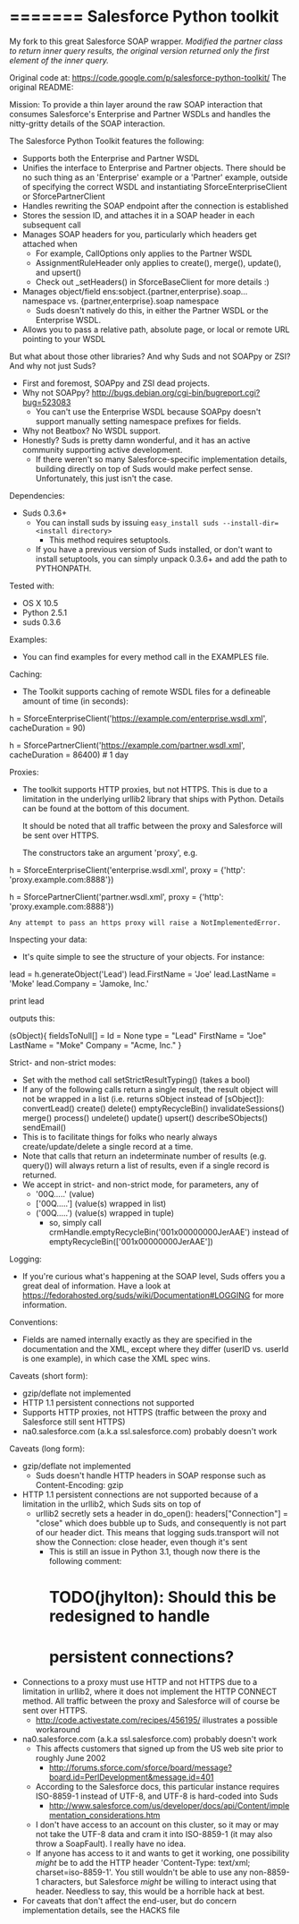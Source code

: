 =======
Salesforce Python toolkit
=============

My fork to this great Salesforce SOAP wrapper. 
*Modified the partner class to return inner query results, the original version returned only the first element of the inner query.*


Original code at: https://code.google.com/p/salesforce-python-toolkit/
The original README:

Mission: To provide a thin layer around the raw SOAP interaction that consumes Salesforce's
Enterprise and Partner WSDLs and handles the nitty-gritty details of the SOAP interaction.


The Salesforce Python Toolkit features the following:
  - Supports both the Enterprise and Partner WSDL
  - Unifies the interface to Enterprise and Partner objects.  There should be no such thing as an
    'Enterprise' example or a 'Partner' example, outside of specifying the correct WSDL and 
    instantiating SforceEnterpriseClient or SforcePartnerClient
  - Handles rewriting the SOAP endpoint after the connection is established
  - Stores the session ID, and attaches it in a SOAP header in each subsequent call
  - Manages SOAP headers for you, particularly which headers get attached when
      - For example, CallOptions only applies to the Partner WSDL
      - AssignmentRuleHeader only applies to create(), merge(), update(), and upsert()
      - Check out _setHeaders() in SforceBaseClient for more details :)
  - Manages object/field ens:sobject.{partner,enterprise}.soap... namespace vs. 
    {partner,enterprise}.soap namespace
    - Suds doesn't natively do this, in either the Partner WSDL or the Enterprise WSDL.
  - Allows you to pass a relative path, absolute page, or local or remote URL pointing to your WSDL


But what about those other libraries?  And why Suds and not SOAPpy or ZSI?  And why not just Suds?
  - First and foremost, SOAPpy and ZSI dead projects.
  - Why not SOAPpy?   http://bugs.debian.org/cgi-bin/bugreport.cgi?bug=523083
    - You can't use the Enterprise WSDL because SOAPpy doesn't support manually setting namespace 
      prefixes for fields.
  - Why not Beatbox?  No WSDL support.
  - Honestly?  Suds is pretty damn wonderful, and it has an active community supporting active 
    development.
    - If there weren't so many Salesforce-specific implementation details, building directly on top
      of Suds would make perfect sense.  Unfortunately, this just isn't the case.


Dependencies:
  - Suds 0.3.6+
    - You can install suds by issuing `easy_install suds --install-dir=<install directory>` 
      - This method requires setuptools.
    - If you have a previous version of Suds installed, or don't want to install setuptools, you 
      can simply unpack 0.3.6+ and add the path to PYTHONPATH.


Tested with:
  - OS X 10.5
  - Python 2.5.1
  - suds 0.3.6


Examples:
  - You can find examples for every method call in the EXAMPLES file.


Caching:
  - The Toolkit supports caching of remote WSDL files for a defineable amount of time (in seconds):

h = SforceEnterpriseClient('https://example.com/enterprise.wsdl.xml', cacheDuration = 90) 

h = SforcePartnerClient('https://example.com/partner.wsdl.xml', cacheDuration = 86400) # 1 day


Proxies:
  - The toolkit supports HTTP proxies, but not HTTPS.  This is due to a limitation in the underlying
    urllib2 library that ships with Python.  Details can be found at the bottom of this document.

    It should be noted that all traffic between the proxy and Salesforce will be sent over HTTPS.

    The constructors take an argument 'proxy', e.g.

h = SforceEnterpriseClient('enterprise.wsdl.xml', proxy = {'http': 'proxy.example.com:8888'}) 

h = SforcePartnerClient('partner.wsdl.xml', proxy = {'http': 'proxy.example.com:8888'}) 

    Any attempt to pass an https proxy will raise a NotImplementedError.


Inspecting your data:
  - It's quite simple to see the structure of your objects.  For instance:

lead = h.generateObject('Lead')
lead.FirstName = 'Joe'
lead.LastName = 'Moke'
lead.Company = 'Jamoke, Inc.'

print lead

outputs this:

(sObject){
   fieldsToNull[] = <empty>
   Id = None
   type = "Lead"
   FirstName = "Joe"
   LastName = "Moke"
   Company = "Acme, Inc."
 }


Strict- and non-strict modes:
  - Set with the method call setStrictResultTyping() (takes a bool)
  - If any of the following calls return a single result, the result object will not be wrapped in a
    list (i.e. returns sObject instead of [sObject]):
convertLead()
create()
delete()
emptyRecycleBin()
invalidateSessions()
merge()
process()
undelete()
update()
upsert()
describeSObjects()
sendEmail()
  - This is to facilitate things for folks who nearly always create/update/delete a single record at
    a time.
  - Note that calls that return an indeterminate number of results (e.g. query()) will always return
    a list of results, even if a single record is returned.
  - We accept in strict- and non-strict mode, for parameters, any of
    - '00Q.....'    (value)
    - ['00Q.....']  (value(s) wrapped in list)
    - ('00Q.....')  (value(s) wrapped in tuple)
      - so, simply call crmHandle.emptyRecycleBin('001x00000000JerAAE')
        instead of emptyRecycleBin(['001x00000000JerAAE'])


Logging:
  - If you're curious what's happening at the SOAP level, Suds offers you a great deal of 
    information.  Have a look at https://fedorahosted.org/suds/wiki/Documentation#LOGGING for more
    information.


Conventions:
  - Fields are named internally exactly as they are specified in the documentation and the XML,
    except where they differ (userID vs. userId is one example), in which case the XML spec wins.


Caveats (short form):
  - gzip/deflate not implemented
  - HTTP 1.1 persistent connections not supported
  - Supports HTTP proxies, not HTTPS (traffic between the proxy and Salesforce still sent HTTPS)
  - na0.salesforce.com (a.k.a ssl.salesforce.com) probably doesn't work


Caveats (long form):
  - gzip/deflate not implemented
    - Suds doesn't handle HTTP headers in SOAP response such as 
      Content-Encoding: gzip
  - HTTP 1.1 persistent connections are not supported because of a limitation in the urllib2, which
    Suds sits on top of
    - urllib2 secretly sets a header in do_open():
      headers["Connection"] = "close"
      which does bubble up to Suds, and consequently is not part of our header dict.  This means 
      that logging suds.transport will not show the Connection: close header, even though it's sent
      - This is still an issue in Python 3.1, though now there is the following comment:
        # TODO(jhylton): Should this be redesigned to handle
        # persistent connections?
  - Connections to a proxy must use HTTP and not HTTPS due to a limitation in urllib2, where it
    does not implement the HTTP CONNECT method.  All traffic between the proxy and Salesforce will
    of course be sent over HTTPS.
    - http://code.activestate.com/recipes/456195/ illustrates a possible workaround
  - na0.salesforce.com (a.k.a ssl.salesforce.com) probably doesn't work
    - This affects customers that signed up from the US web site prior to roughly June 2002
      - http://forums.sforce.com/sforce/board/message?board.id=PerlDevelopment&message.id=401
    - According to the Salesforce docs, this particular instance requires ISO-8859-1 instead of 
      UTF-8, and UTF-8 is hard-coded into Suds
      - http://www.salesforce.com/us/developer/docs/api/Content/implementation_considerations.htm
    - I don't have access to an account on this cluster, so it may or may not take the UTF-8 data
      and cram it into ISO-8859-1 (it may also throw a SoapFault).  I really have no idea.
    - If anyone has access to it and wants to get it working, one possibility _might_ be to add
      the HTTP header 'Content-Type: text/xml; charset=iso-8859-1'.  You still wouldn't be able
      to use any non-8859-1 characters, but Salesforce _might_ be willing to interact using that
      header.  Needless to say, this would be a horrible hack at best.
  - For caveats that don't affect the end-user, but do concern implementation details, see the 
    HACKS file

